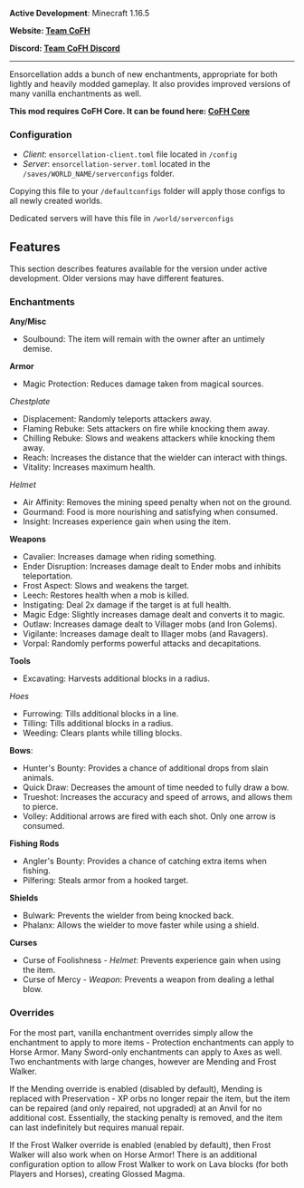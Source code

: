 __Active Development__: Minecraft 1.16.5

__Website: [Team CoFH](https://teamcofh.com)__

__Discord: [Team CoFH Discord](https://discordapp.com/invite/uRKrnbH)__

---

Ensorcellation adds a bunch of new enchantments, appropriate for both lightly and heavily modded gameplay. It also provides improved versions of many vanilla enchantments as well.

__This mod requires CoFH Core. It can be found here: [CoFH Core](https://www.curseforge.com/minecraft/mc-mods/cofh-core)__

### __Configuration__

- _Client_: `ensorcellation-client.toml` file located in `/config`
- _Server_: `ensorcellation-server.toml` located in the `/saves/WORLD_NAME/serverconfigs` folder.

Copying this file to your `/defaultconfigs` folder will apply those configs to all newly created worlds.

Dedicated servers will have this file in `/world/serverconfigs`

## __Features__

This section describes features available for the version under active development. Older versions may have different features.

### __Enchantments__

__Any/Misc__

- Soulbound: The item will remain with the owner after an untimely demise.

__Armor__

- Magic Protection: Reduces damage taken from magical sources.

_Chestplate_

- Displacement: Randomly teleports attackers away.
- Flaming Rebuke: Sets attackers on fire while knocking them away.
- Chilling Rebuke: Slows and weakens attackers while knocking them away.
- Reach: Increases the distance that the wielder can interact with things.
- Vitality: Increases maximum health.

_Helmet_

- Air Affinity: Removes the mining speed penalty when not on the ground.
- Gourmand: Food is more nourishing and satisfying when consumed.
- Insight: Increases experience gain when using the item.

__Weapons__

- Cavalier: Increases damage when riding something.
- Ender Disruption: Increases damage dealt to Ender mobs and inhibits teleportation.
- Frost Aspect: Slows and weakens the target.
- Leech: Restores health when a mob is killed.
- Instigating: Deal 2x damage if the target is at full health.
- Magic Edge: Slightly increases damage dealt and converts it to magic.
- Outlaw: Increases damage dealt to Villager mobs (and Iron Golems).
- Vigilante: Increases damage dealt to Illager mobs (and Ravagers).
- Vorpal: Randomly performs powerful attacks and decapitations.

__Tools__

- Excavating: Harvests additional blocks in a radius.

_Hoes_

- Furrowing: Tills additional blocks in a line.
- Tilling: Tills additional blocks in a radius.
- Weeding: Clears plants while tilling blocks.

__Bows__:

- Hunter's Bounty: Provides a chance of additional drops from slain animals.
- Quick Draw: Decreases the amount of time needed to fully draw a bow.
- Trueshot: Increases the accuracy and speed of arrows, and allows them to pierce.
- Volley: Additional arrows are fired with each shot. Only one arrow is consumed.

__Fishing Rods__

- Angler's Bounty: Provides a chance of catching extra items when fishing.
- Pilfering: Steals armor from a hooked target.

__Shields__

- Bulwark: Prevents the wielder from being knocked back.
- Phalanx: Allows the wielder to move faster while using a shield.

__Curses__

- Curse of Foolishness - _Helmet_: Prevents experience gain when using the item.
- Curse of Mercy - _Weapon_: Prevents a weapon from dealing a lethal blow.

### __Overrides__

For the most part, vanilla enchantment overrides simply allow the enchantment to apply to more items - Protection enchantments can apply to Horse Armor. Many Sword-only enchantments can apply to Axes as well. Two enchantments with large changes, however are Mending and Frost Walker.

If the Mending override is enabled (disabled by default), Mending is replaced with Preservation - XP orbs no longer repair the item, but the item can be repaired (and only repaired, not upgraded) at an Anvil for no additional cost. Essentially, the stacking penalty is removed, and the item can last indefinitely but requires manual repair.

If the Frost Walker override is enabled (enabled by default), then Frost Walker will also work when on Horse Armor! There is an additional configuration option to allow Frost Walker to work on Lava blocks (for both Players and Horses), creating Glossed Magma.
